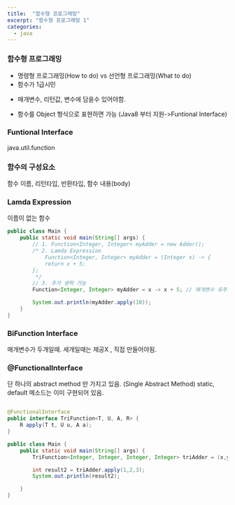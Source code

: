 ```yaml
---
title:  "함수형 프로그래밍"
excerpt: "함수형 프로그래밍 1"
categories:
  - java
---
```

### 함수형 프로그래밍
- 명령형 프로그래밍(How to do) vs 선언형 프로그래밍(What to do)
- 함수가 1급시민
* 매개변수, 리턴값, 변수에 담을수 있어야함.
- 함수를 Object 형식으로 표현하면 가능 (Java8 부터 지원->Funtional Interface)

### Funtional Interface
java.util.function

### 함수의 구성요소
함수 이름, 리턴타입, 반환타입, 함수 내용(body)

### Lamda Expression
이름이 없는 함수
```java
public class Main {
    public static void main(String[] args) {
        // 1. Function<Integer, Integer> myAdder = new Adder();
        /* 2. Lamda Expression
            Function<Integer, Integer> myAdder = (Integer x) -> {
            return x + 5;
        };
         */
        // 3. 추가 생략 가능
        Function<Integer, Integer> myAdder = x -> x + 5; // 매개변수 유추가능(괄호생략), 리턴타입 유추가능 (중괄호, return 생략가능)

        System.out.println(myAdder.apply(10));
    }
}
```
### BiFunction Interface
매개변수가 두개일때.
세개일때는 제공X , 직접 만들어야됨.

### @FunctionalInterface
단 하나의 abstract method 만 가지고 있음. (Single Abstract Method)
static, default 메소드는 이미 구현되어 있음.
```java

@FunctionalInterface
public interface TriFunction<T, U, A, R> {
    R apply(T t, U u, A a);
}

public class Main {
    public static void main(String[] args) {
        TriFunction<Integer, Integer, Integer, Integer> triAdder = (x,y,z) -> x+y+z;

        int result2 = triAdder.apply(1,2,3);
        System.out.println(result2);

    }
}
```


